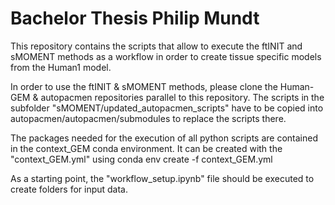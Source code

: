 # Bachelor Thesis Philip Mundt

This repository contains the scripts that allow to execute the ftINIT and sMOMENT methods as a workflow in order to create tissue specific models from the Human1 model. 

In order to use the ftINIT & sMOMENT methods, please clone the Human-GEM & autopacmen repositories parallel to this repository. 
The scripts in the subfolder "sMOMENT/updated_autopacmen_scripts" have to be copied into autopacmen/autopacmen/submodules to replace the scripts there.

The packages needed for the execution of all python scripts are contained in the context_GEM conda environment. It can be created with the "context_GEM.yml" using 
conda env create -f context_GEM.yml 

As a starting point, the "workflow_setup.ipynb" file should be executed to create folders for input data.
